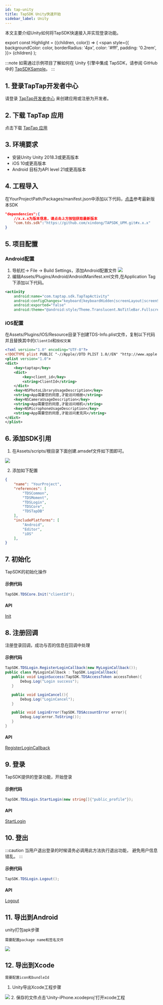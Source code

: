 ```yaml
---
id: tap-unity
title: TapSDK Unity快速开始
sidebar_label: Unity
---
```

本文主要介绍Unity如何将TapSDK快速接入并实现登录功能。

export const Highlight = ({children, color}) => (
  <span
    style={{
      backgroundColor: color,
      borderRadius: '4px',
      color: '#fff',
      padding: '0.2rem',
    }}>
    {children}
  </span>
);

<!-- <Highlight color="#f9422f">⚠️注意：</Highlight>   -->

<!-- 在接入前请确保您已经仔细阅读过[TapSDK注意事项](./tap-issue.md)，以方便您能更加顺利接入   -->


:::note
如需通过示例项目了解如何在 Unity 引擎中集成 TapSDK，请参阅 GitHub 中的 [TapSDKSample](https://github.com/xindong/TapSDK_Unity_Demo)。
:::


## 1. 登录TapTap开发者中心
请登录 [TapTap开发者中心](https://www.taptap.com/developer-center) 来创建应用或注册为开发者。

## 2. 下载 TapTap 应用
点击下载 [TapTap 应用](https://www.taptap.com/mobile)

## 3. 环境要求
- 安装Unity Unity 2018.3或更高版本
- iOS 10或更高版本
- Android 目标为API level 21或更高版本

## 4. 工程导入
在YourProjectPath/Packages/manifest.json中添加以下代码，[点击](https://github.com/xindong/TAPSDK_UPM/releases)参考最新版本SDK

```json
"dependencies":{
    //x.x.x为版本信息，请点击上方按钮获取最新版本
    "com.tds.sdk":"https://github.com/xindong/TAPSDK_UPM.git#x.x.x"
}
```

## 5. 项目配置
### Android配置
1. 导航栏-> File -> Build Settings，添加Android配置文件
![](https://qnblog.ijemy.com/xd_unity_amanifest.png)
2. 编辑Assets/Plugins/Android/AndroidManifest.xml文件,在Application Tag下添加以下代码。

```xml
<activity
    android:name="com.taptap.sdk.TapTapActivity"
    android:configChanges="keyboard|keyboardHidden|screenLayout|screenSize|orientation"
    android:exported="false"
    android:theme="@android:style/Theme.Translucent.NoTitleBar.Fullscreen" />
```
### iOS配置
在Assets/Plugins/IOS/Resource目录下创建TDS-Info.plist文件，复制以下代码并且替换其中的`ClientId`和`授权文案`

```xml
<?xml version="1.0" encoding="UTF-8"?>
<!DOCTYPE plist PUBLIC "-//Apple//DTD PLIST 1.0//EN" "http://www.apple.com/DTDs/PropertyList-1.0.dtd">
<plist version="1.0">
<dict>
    <key>taptap</key>
    <dict>
        <key>client_id</key>
        <string>ClientId</string>
    </dict>
    <key>NSPhotoLibraryUsageDescription</key>
    <string>App需要您的同意,才能访问相册</string>
    <key>NSCameraUsageDescription</key>
    <string>App需要您的同意,才能访问相机</string>
    <key>NSMicrophoneUsageDescription</key>
    <string>App需要您的同意,才能访问麦克风</string>
</dict>
</plist>
```

## 6. 添加SDK引用
1. 在Assets/scripts/根目录下面创建.amsdef文件如下图即可。
<!-- 如果项目业务只在指定目录调用TapSDK，也可以只在调用TapSDK处的同级目录下创建
![](https://qnblog.ijemy.com/xd_amsdefpng.png) -->
![](https://qnblog.ijemy.com/xd_unity_amsdef.png)

2. 添加如下配置

```json
{
    "name": "YourProject",
    "references": [
        "TDSCommon",
        "TDSMoment",
        "TDSLogin",
        "TDSCore",
        "TDSTapDB"
    ],
    "includePlatforms": [
        "Android",
        "Editor",
        "iOS"
    ],
}
```

## 7. 初始化
TapSDK的初始化操作
#### 示例代码
```c#
TapSDK.TDSCore.Init("clientId");
```
#### API
[Init](./api/unity-login.md/#init)

## 8. 注册回调
注册登录回调，成功与否的信息在回调中处理
#### 示例代码
```c#
TapSDK.TDSLogin.RegisterLoginCallback(new MyLoginCallback());
public class MyLoginCallback : TapSDK.LoginCallback{
   public void LoginSuccess(TapSDK.TDSAccessToken accessToken){
       Debug.Log("Login success");
   }

   public void LoginCancel(){
       Debug.Log("LoginCancel");
   }

   public void LoginError(TapSDK.TDSAccountError error){
       Debug.Log(error.ToString());
   }
}
```

#### API
[RegisterLoginCallback](./api/unity-login.md/#registerlogincallback)

## 9. 登录
TapSDK提供的登录功能，开始登录
#### 示例代码
```c#
TapSDK.TDSLogin.StartLogin(new string[]{"public_profile"});
```

#### API
[StartLogin](./api/unity-login.md/#startlogin)

## 10. 登出

:::caution
当用户退出登录的时候请务必调用此方法执行退出功能， 避免用户信息错乱。
:::

#### 示例代码
```c#
TapSDK.TDSLogin.Logout();
```
#### API
[Logout](./api/unity-login.md/#logout)

## 11. 导出到Android
unity打包apk步骤  

`需要配置package name和签名文件`  

![](http://qnblog.ijemy.com/xd_unity_android_build.png)
## 12. 导出到Xcode
`需要配置icon和bundleId`

1. Unity导出Xcode工程步骤

![](http://qnblog.ijemy.com/xd_ios_build.png)
2. 保存的文件点击'Unity-iPhone.xcodeproj'打开xcode工程
